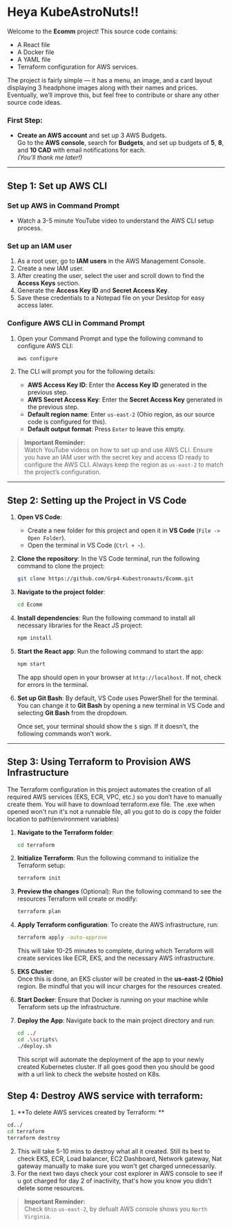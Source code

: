 # Heya KubeAstroNuts!!

Welcome to the **Ecomm** project! This source code contains:

- A React file
- A Docker file
- A YAML file
- Terraform configuration for AWS services.

The project is fairly simple — it has a menu, an image, and a card layout displaying 3 headphone images along with their names and prices. Eventually, we’ll improve this, but feel free to contribute or share any other source code ideas.

### First Step: 
- **Create an AWS account** and set up 3 AWS Budgets.  
  Go to the **AWS console**, search for **Budgets**, and set up budgets of **5**, **8**, and **10 CAD** with email notifications for each.  
  *(You’ll thank me later!)*

---

## Step 1: Set up AWS CLI

### Set up AWS in Command Prompt
- Watch a 3-5 minute YouTube video to understand the AWS CLI setup process.

### Set up an IAM user
1. As a root user, go to **IAM users** in the AWS Management Console.
2. Create a new IAM user.
3. After creating the user, select the user and scroll down to find the **Access Keys** section.
4. Generate the **Access Key ID** and **Secret Access Key**.
5. Save these credentials to a Notepad file on your Desktop for easy access later.

### Configure AWS CLI in Command Prompt
1. Open your Command Prompt and type the following command to configure AWS CLI:

    ```bash
    aws configure
    ```

2. The CLI will prompt you for the following details:
    - **AWS Access Key ID**: Enter the **Access Key ID** generated in the previous step.
    - **AWS Secret Access Key**: Enter the **Secret Access Key** generated in the previous step.
    - **Default region name**: Enter `us-east-2` (Ohio region, as our source code is configured for this).
    - **Default output format**: Press `Enter` to leave this empty.

> **Important Reminder:**  
> Watch YouTube videos on how to set up and use AWS CLI. Ensure you have an IAM user with the secret key and access ID ready to configure the AWS CLI. Always keep the region as `us-east-2` to match the project’s configuration.

---

## Step 2: Setting up the Project in VS Code

1. **Open VS Code**:
   - Create a new folder for this project and open it in **VS Code** (`File -> Open Folder`).
   - Open the terminal in VS Code (`Ctrl + ~`).

2. **Clone the repository**:
    In the VS Code terminal, run the following command to clone the project:

    ```bash
    git clone https://github.com/Grp4-Kubestronauts/Ecomm.git
    ```

3. **Navigate to the project folder**:
    ```bash
    cd Ecomm
    ```

4. **Install dependencies**:
    Run the following command to install all necessary libraries for the React JS project:

    ```bash
    npm install
    ```

5. **Start the React app**:
    Run the following command to start the app:

    ```bash
    npm start
    ```

    The app should open in your browser at `http://localhost`. If not, check for errors in the terminal.

6. **Set up Git Bash**:
    By default, VS Code uses PowerShell for the terminal. You can change it to **Git Bash** by opening a new terminal in VS Code and selecting **Git Bash** from the dropdown.

    Once set, your terminal should show the `$` sign. If it doesn’t, the following commands won’t work.

---

## Step 3: Using Terraform to Provision AWS Infrastructure

The Terraform configuration in this project automates the creation of all required AWS services (EKS, ECR, VPC, etc.) so you don’t have to manually create them. You will have to download terraform.exe file. The .exe when opened won't run it's not a runnable file, all you got to do is copy the folder location to path(environment variables) 

1. **Navigate to the Terraform folder**:

    ```bash
    cd terraform
    ```

2. **Initialize Terraform**:
    Run the following command to initialize the Terraform setup:

    ```bash
    terraform init
    ```

3. **Preview the changes** (Optional):
    Run the following command to see the resources Terraform will create or modify:

    ```bash
    terraform plan
    ```

4. **Apply Terraform configuration**:
    To create the AWS infrastructure, run:

    ```bash
    terraform apply -auto-approve
    ```

    This will take 10-25 minutes to complete, during which Terraform will create services like ECR, EKS, and the necessary AWS infrastructure.

5. **EKS Cluster**:  
    Once this is done, an EKS cluster will be created in the **us-east-2 (Ohio)** region. Be mindful that you will incur charges for the resources created.

6. **Start Docker**:
    Ensure that Docker is running on your machine while Terraform sets up the infrastructure.

7. **Deploy the App**:
    Navigate back to the main project directory and run:

    ```bash
    cd ../
    cd .\scripts\
    ./deploy.sh
    ```

    This script will automate the deployment of the app to your newly created Kubernetes cluster. If all goes good then you should be good with a url link to check the website hosted on K8s.

   
## Step 4: Destroy AWS service with terraform:
1. **To delete AWS services created by Terraform: **
  ```bash
  cd../
  cd terraform
  terraform destroy
  ```
2. This will take 5-10 mins to destroy what all it created. Still its best to check EKS, ECR, Load balancer, EC2 Dashboard, Network gateway, Nat gateway manually to make sure you won't get charged unnecessarily.
3. For the next two days check your cost explorer in AWS console to see if u got charged for day 2 of inactivity, that's how you know you didn't delete some resources.
> **Important Reminder:**  
> Check `Ohio` `us-east-2`, by defualt AWS console shows you `North Virginia`.
